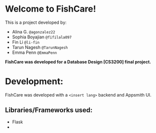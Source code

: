 # Welcome to FishCare!

This is a project developed by:
- Alina G. `@agonzalez22`
- Sophia Boyajian `@fifilala097`
- Fin Li `@li-fin`
- Tarun Nagesh `@TarunNagesh`
- Emma Penn `@EmmaPenn`


**FishCare was developed for a Database Design [CS3200] final project.**

# Development:

FishCare was developed with a `<insert lang>` backend and Appsmith UI.

## Libraries/Frameworks used:

- Flask
-

